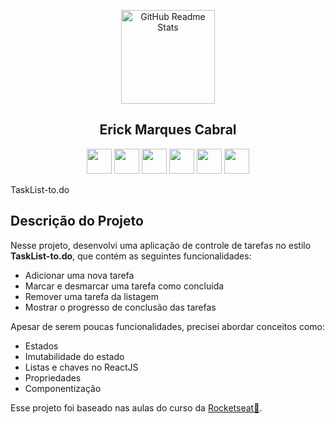 <p align="center">
 <img heigth="150" Width="150" style="max-width:100%" src="https://raw.githubusercontent.com/MicaelliMedeiros/micaellimedeiros/master/image/computer-illustration.png" align="center" alt="GitHub Readme Stats" />
 <h2 align="center">Erick Marques Cabral</h2>
 <p align="center">
  <img 
       heigth="30"
       Width="40"
       style="max-width:100%"
       src="https://cdn.jsdelivr.net/gh/devicons/devicon/icons/css3/css3-original.svg">
  <img 
       heigth="30" 
       Width="40"
       style="max-width:100%"
       src="https://cdn.jsdelivr.net/gh/devicons/devicon/icons/html5/html5-original.svg">
  <img 
       heigth="30" 
       Width="40"
       style="max-width:100%"
       src="https://cdn.jsdelivr.net/gh/devicons/devicon/icons/nodejs/nodejs-original.svg">
  <img 
       heigth="30" 
       Width="40"
       style="max-width:100%"
       src="https://cdn.jsdelivr.net/gh/devicons/devicon/icons/react/react-original.svg">
  <img 
       heigth="30" 
       Width="40"
       style="max-width:100%"
       src="https://cdn.jsdelivr.net/gh/devicons/devicon/icons/typescript/typescript-original.svg">
  <img 
       heigth="30" 
       Width="40"
       style="max-width:100%"
       src="https://cdn.jsdelivr.net/gh/devicons/devicon/icons/javascript/javascript-original.svg">
  </p>
</p>
 

<p disply=flex>TaskList-to.do<p>

## Descrição do Projeto
Nesse projeto, desenvolvi uma aplicação de controle de tarefas no estilo **TaskList-to.do**, que contém as seguintes funcionalidades:

- Adicionar uma nova tarefa
- Marcar e desmarcar uma tarefa como concluída
- Remover uma tarefa da listagem
- Mostrar o progresso de conclusão das tarefas

Apesar de serem poucas funcionalidades, precisei abordar conceitos como:

- Estados
- Imutabilidade do estado
- Listas e chaves no ReactJS
- Propriedades
- Componentização
    
Esse projeto foi baseado nas aulas do curso da <a href="https://www.rocketseat.com.br/">Rocketseat🔗</a>.
